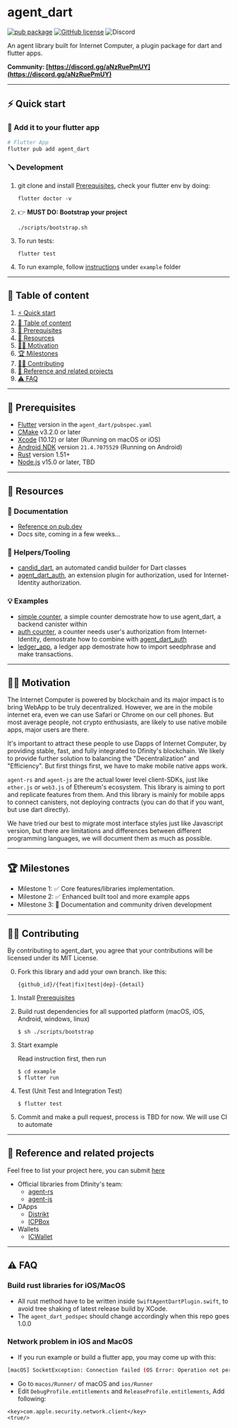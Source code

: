 # agent_dart
[![pub package](https://img.shields.io/pub/v/agent_dart?color=42a012&include_prereleases&label=dev&logo=dart&style=flat-square)](https://pub.dev/packages/agent_dart)  [![GitHub license](https://img.shields.io/github/license/AstroxNetwork/agent_dart?style=flat-square)](https://github.com/AstroxNetwork/agent_dart/blob/master/LICENSE) ![Discord](https://img.shields.io/discord/845497925298815036?color=purple&label=Discord)



An agent library built for Internet Computer, a plugin package for dart and flutter apps. 

**Community: [https://discord.gg/aNzRuePmUY](https://discord.gg/aNzRuePmUY)** 

---
## ⚡️ Quick start
### 🌈 Add it to your flutter app

```bash
# Flutter App
flutter pub add agent_dart
```
### 🪛 Development
1. git clone and install [Prerequisites](#prerequisites), check your flutter env by doing:

   ```
   flutter doctor -v
   ```
2. 👉 **MUST DO: Bootstrap your project**
   ```
   ./scripts/bootstrap.sh
   ```

3. To run tests:
   ```
   flutter test
   ```
4. To run example, follow [instructions](example/README.md) under `example` folder
---

## 📃 Table of content
  1. [⚡️ Quick start](#️-quick-start)
  2. [📃 Table of content](#-table-of-content)
  3. [🚦 Prerequisites](#-prerequisites)
  4. [🧰 Resources](#-resources)
  5. [🧘‍♂️ Motivation](#️-motivation)
  6. [🏆 Milestones](#-milestones)
  7. [👨‍💻 Contributing](#-contributing)
  8. [🔗 Reference and related projects](#-reference-and-related-projects)
  9.  [⚠️ FAQ](#️-faq)
   
---

## 🚦 Prerequisites
* [Flutter](https://flutter.dev/docs/get-started/install) version in the `agent_dart/pubspec.yaml`
* [CMake](https://cmake.org/) v3.2.0 or later
* [Xcode](https://developer.apple.com/xcode/) (10.12) or later (Running on macOS or iOS)
* [Android NDK](https://developer.android.com/studio/projects/install-ndk) version `21.4.7075529` (Running on Android)
* [Rust](https://www.rust-lang.org/) version 1.51+
* [Node.js](https://nodejs.org/) v15.0 or later, TBD


---
## 🧰 Resources
### 📖 Documentation
- [Reference on pub.dev](https://pub.dev/documentation/agent_dart/latest/)
- Docs site, coming in a few weeks...
### 🔧 Helpers/Tooling
- [candid_dart](https://github.com/AstroxNetwork/candid_dart), an automated candid builder for Dart classes
- [agent_dart_auth](https://github.com/AstroxNetwork/agent_dart_auth), an extension plugin for authorization, used for Internet-Identity authorization. 
### 💡 Examples
- [simple counter](https://github.com/AstroxNetwork/agent_dart_examples/tree/main/counter), a simple counter demostrate how to use agent_dart, a backend canister within
- [auth counter](https://github.com/AstroxNetwork/agent_dart_examples/tree/main/auth_counter), a counter needs user's authorization from Internet-Identity, demostrate how to combine with [agent_dart_auth](https://github.com/AstroxNetwork/agent_dart_auth)
- [ledger_app](https://github.com/AstroxNetwork/agent_dart_examples/tree/main/ledger_app), a ledger app demostrate how to import seedphrase and make transactions.  
---

## 🧘‍♂️ Motivation

The Internet Computer is powered by blockchain and its major impact is to bring WebApp to be truly decentralized. However, we are in the mobile internet era, even we can use Safari or Chrome on our cell phones. But most average people, not crypto enthusiasts, are likely to use native mobile apps, major users are there. 

It's important to attract these people to use Dapps of Internet Computer, by providing stable, fast, and fully integrated to Dfinity's blockchain. We likely to provide further solution to balancing the "Decentralization" and "Efficiency". But first things first, we have to make mobile native apps work.

`agent-rs` and `agent-js` are the actual lower level client-SDKs, just like `ether.js` or `web3.js` of Ethereum's ecosystem. This library is aiming to port and replicate features from them. And this library is mainly for mobile apps to connect canisters, not deploying contracts (you can do that if you want, but use dart directly).

We have tried our best to migrate most interface styles just like Javascript version, but there are limitations and differences between different programming languages, we will document them as much as possible.

---
## 🏆 Milestones
- Milestone 1: ✅ Core features/libraries implementation. 
- Milestone 2: ✅ Enhanced built tool and more example apps 
- Milestone 3: 👷 Documentation and community driven development 

---

## 👨‍💻 Contributing

By contributing to agent_dart, you agree that your contributions will be licensed under its MIT License.

0. Fork this library and add your own branch.
   like this:
    ```
    {github_id}/{feat|fix|test|dep}-{detail}
    ```
1. Install [Prerequisites](#Prerequisites)
    

2. Build rust dependencies for all supported platform (macOS, iOS, Android, windows, linux)

    ```shell
    $ sh ./scripts/bootstrap
    ```

3. Start example
   
   Read instruction first, then run

    ```shell
    $ cd example
    $ flutter run
    ```

4. Test (Unit Test and Integration Test)
    ```shell
    $ flutter test
    ```

5. Commit and make a pull request, process is TBD for now. We will use CI to automate

---

## 🔗 Reference and related projects
Feel free to list your project here, you can submit [here]()

* Official libraries from Dfinity's team:
  - [agent-rs](https://github.com/dfinity/agent-rs)
  - [agent-js](https://github.com/dfinity/agent-js)
* DApps
  - [Distrikt](https://distrikt.io/)
  - [ICPBox](https://www.icpbox.org/)
* Wallets
  - [ICWallet](https://icwallet.org/)

---

## ⚠️ FAQ

### Build rust libraries for iOS/MacOS
- All rust method have to be written inside `SwiftAgentDartPlugin.swift`, to avoid tree shaking of latest release build by XCode.
- The `agent_dart_podspec` should change accordingly when this repo goes 1.0.0


### Network problem in iOS and MacOS

- If you run example or build a flutter app, you may come up with this:
  
```bash
[macOS] SocketException: Connection failed (OS Error: Operation not permitted, errno = 1)
```

- Go to `macos/Runner/` of macOS and `ios/Runner`
- Edit  `DebugProfile.entitlements` and `ReleaseProfile.entitlements`,
Add following: 

```
<key>com.apple.security.network.client</key>
<true/>
```

